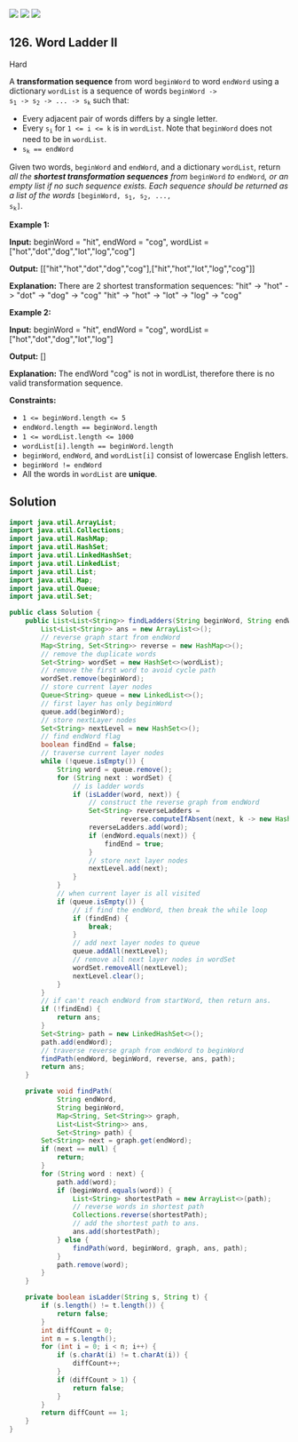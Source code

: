 [![](https://img.shields.io/github/stars/javadev/LeetCode-in-Java?label=Stars&style=flat-square)](https://github.com/javadev/LeetCode-in-Java)
[![](https://img.shields.io/github/forks/javadev/LeetCode-in-Java?label=Fork%20me%20on%20GitHub%20&style=flat-square)](https://github.com/javadev/LeetCode-in-Java/fork)
[![](https://img.shields.io/badge/-LeetCode%20in%20Kotlin-blue?style=flat-square)](https://github.com/javadev/LeetCode-in-Kotlin)

## 126\. Word Ladder II

Hard

A **transformation sequence** from word `beginWord` to word `endWord` using a dictionary `wordList` is a sequence of words <code>beginWord -> s<sub>1</sub> -> s<sub>2</sub> -> ... -> s<sub>k</sub></code> such that:

*   Every adjacent pair of words differs by a single letter.
*   Every <code>s<sub>i</sub></code> for `1 <= i <= k` is in `wordList`. Note that `beginWord` does not need to be in `wordList`.
*   <code>s<sub>k</sub> == endWord</code>

Given two words, `beginWord` and `endWord`, and a dictionary `wordList`, return _all the **shortest transformation sequences** from_ `beginWord` _to_ `endWord`_, or an empty list if no such sequence exists. Each sequence should be returned as a list of the words_ <code>[beginWord, s<sub>1</sub>, s<sub>2</sub>, ..., s<sub>k</sub>]</code>.

**Example 1:**

**Input:** beginWord = "hit", endWord = "cog", wordList = ["hot","dot","dog","lot","log","cog"]

**Output:** [["hit","hot","dot","dog","cog"],["hit","hot","lot","log","cog"]]

**Explanation:** There are 2 shortest transformation sequences: "hit" -> "hot" -> "dot" -> "dog" -> "cog" "hit" -> "hot" -> "lot" -> "log" -> "cog" 

**Example 2:**

**Input:** beginWord = "hit", endWord = "cog", wordList = ["hot","dot","dog","lot","log"]

**Output:** []

**Explanation:** The endWord "cog" is not in wordList, therefore there is no valid transformation sequence. 

**Constraints:**

*   `1 <= beginWord.length <= 5`
*   `endWord.length == beginWord.length`
*   `1 <= wordList.length <= 1000`
*   `wordList[i].length == beginWord.length`
*   `beginWord`, `endWord`, and `wordList[i]` consist of lowercase English letters.
*   `beginWord != endWord`
*   All the words in `wordList` are **unique**.

## Solution

```java
import java.util.ArrayList;
import java.util.Collections;
import java.util.HashMap;
import java.util.HashSet;
import java.util.LinkedHashSet;
import java.util.LinkedList;
import java.util.List;
import java.util.Map;
import java.util.Queue;
import java.util.Set;

public class Solution {
    public List<List<String>> findLadders(String beginWord, String endWord, List<String> wordList) {
        List<List<String>> ans = new ArrayList<>();
        // reverse graph start from endWord
        Map<String, Set<String>> reverse = new HashMap<>();
        // remove the duplicate words
        Set<String> wordSet = new HashSet<>(wordList);
        // remove the first word to avoid cycle path
        wordSet.remove(beginWord);
        // store current layer nodes
        Queue<String> queue = new LinkedList<>();
        // first layer has only beginWord
        queue.add(beginWord);
        // store nextLayer nodes
        Set<String> nextLevel = new HashSet<>();
        // find endWord flag
        boolean findEnd = false;
        // traverse current layer nodes
        while (!queue.isEmpty()) {
            String word = queue.remove();
            for (String next : wordSet) {
                // is ladder words
                if (isLadder(word, next)) {
                    // construct the reverse graph from endWord
                    Set<String> reverseLadders =
                            reverse.computeIfAbsent(next, k -> new HashSet<>());
                    reverseLadders.add(word);
                    if (endWord.equals(next)) {
                        findEnd = true;
                    }
                    // store next layer nodes
                    nextLevel.add(next);
                }
            }
            // when current layer is all visited
            if (queue.isEmpty()) {
                // if find the endWord, then break the while loop
                if (findEnd) {
                    break;
                }
                // add next layer nodes to queue
                queue.addAll(nextLevel);
                // remove all next layer nodes in wordSet
                wordSet.removeAll(nextLevel);
                nextLevel.clear();
            }
        }
        // if can't reach endWord from startWord, then return ans.
        if (!findEnd) {
            return ans;
        }
        Set<String> path = new LinkedHashSet<>();
        path.add(endWord);
        // traverse reverse graph from endWord to beginWord
        findPath(endWord, beginWord, reverse, ans, path);
        return ans;
    }

    private void findPath(
            String endWord,
            String beginWord,
            Map<String, Set<String>> graph,
            List<List<String>> ans,
            Set<String> path) {
        Set<String> next = graph.get(endWord);
        if (next == null) {
            return;
        }
        for (String word : next) {
            path.add(word);
            if (beginWord.equals(word)) {
                List<String> shortestPath = new ArrayList<>(path);
                // reverse words in shortest path
                Collections.reverse(shortestPath);
                // add the shortest path to ans.
                ans.add(shortestPath);
            } else {
                findPath(word, beginWord, graph, ans, path);
            }
            path.remove(word);
        }
    }

    private boolean isLadder(String s, String t) {
        if (s.length() != t.length()) {
            return false;
        }
        int diffCount = 0;
        int n = s.length();
        for (int i = 0; i < n; i++) {
            if (s.charAt(i) != t.charAt(i)) {
                diffCount++;
            }
            if (diffCount > 1) {
                return false;
            }
        }
        return diffCount == 1;
    }
}
```